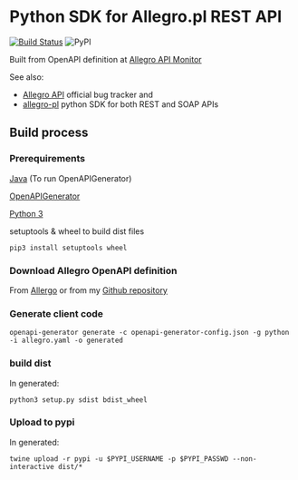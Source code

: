 # Python SDK for Allegro.pl REST API

[![Build Status](https://travis-ci.com/mattesilver/allegro-pl-rest-api.svg)](https://travis-ci.com/mattesilver/allegro-pl-rest-api)
![PyPI](https://img.shields.io/pypi/v/allegro-pl-rest-api)

Built from OpenAPI definition at [Allegro API Monitor](/mattesilver/allegro-swagger)

See also:
- [Allegro API](/allegro/allegro-api) official bug tracker and
- [allegro-pl](/mattesilver/allegro-pl) python SDK for both REST and SOAP APIs

## Build process

### Prerequirements

[Java](https://www.java.com/) (To run OpenAPIGenerator)

[OpenAPIGenerator](https://github.com/OpenAPITools/openapi-generator)

[Python 3](https://www.python.org)

setuptools & wheel to build dist files

```shell script
pip3 install setuptools wheel
```


### Download Allegro OpenAPI definition

From [Allergo](https://developer.allegro.pl/swagger.yaml) or from my [Github repository](https://github.com/mattesilver/allegro-swagger)

### Generate client code

```shell script
openapi-generator generate -c openapi-generator-config.json -g python -i allegro.yaml -o generated
```

### build dist

In generated:
```shell script
python3 setup.py sdist bdist_wheel
```

### Upload to pypi

In generated:
```shell script
twine upload -r pypi -u $PYPI_USERNAME -p $PYPI_PASSWD --non-interactive dist/*
```
